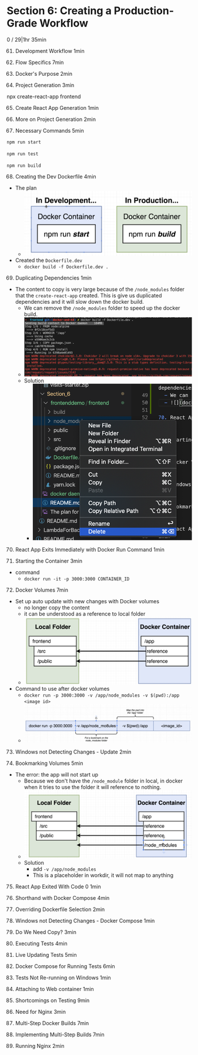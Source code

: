 # Section 6: Creating a Production-Grade Workflow
0 / 29|1hr 35min

61. Development Workflow
1min

62. Flow Specifics
7min

63. Docker's Purpose
2min

64. Project Generation
3min

npx create-react-app frontend

65. Create React App Generation
1min

66. More on Project Generation
2min

67. Necessary Commands
5min

```
npm run start

npm run test

npm run build
```

68. Creating the Dev Dockerfile
4min

- The plan
  - ![](The%20plan%20for%20step%2068.png)
- Created the `Dockerfile.dev`
  - `docker build -f Dockerfile.dev .`



69. Duplicating Dependencies
1min

- The content to copy is very large because of the `/node_modules` folder that the `create-react-app` created. This is give us duplicated dependencies and it will slow down the docker build. 
  - We can remove the `/node_modules` folder to speed up the docker build.
  - ![](docker%20daemon.png)
  - Solution
    - ![](Remove%20the%20node%20modules%20folder.png)

70. React App Exits Immediately with Docker Run Command
1min

71. Starting the Container
3min
- command
    - ` docker run -it -p 3000:3000 CONTAINER_ID `

72. Docker Volumes
7min

- Set up auto update with new changes with Docker volumes
  - no longer copy the content
  - it can be understood as a reference to local folder
  - ![](Docker%20volumes.png)
- Command to use after docker volumes
  - `docker run -p 3000:3000 -v /app/node_modules -v $(pwd):/app <image id>` 
  - ![](Command%20to%20use%20to%20map%20docker%20volumes.png)
  

73.  Windows not Detecting Changes - Update
2min


74. Bookmarking Volumes
5min

- The error: the app will not start up
  - Because we don't have the `/node_module` folder in local, in docker when it tries to use the folder it will reference to nothing. 
  - ![](missing%20node%20module%20in%20diagram.png)
  - Solution
    - add `-v /app/node_modules`
    - This is a placeholder in workdir, it will not map to anything



75. React App Exited With Code 0
1min

76. Shorthand with Docker Compose
4min

77. Overriding Dockerfile Selection
2min

78. Windows not Detecting Changes - Docker Compose
1min

79. Do We Need Copy?
3min

80. Executing Tests
4min

81. Live Updating Tests
5min

82. Docker Compose for Running Tests
6min

83. Tests Not Re-running on Windows
1min

84. Attaching to Web container
1min

85. Shortcomings on Testing
9min

86. Need for Nginx
3min

87. Multi-Step Docker Builds
7min

88. Implementing Multi-Step Builds
7min

89. Running Nginx
2min